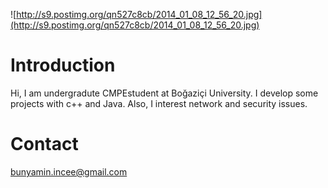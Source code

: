 ![http://s9.postimg.org/qn527c8cb/2014_01_08_12_56_20.jpg](http://s9.postimg.org/qn527c8cb/2014_01_08_12_56_20.jpg)

# Introduction #

Hi, I am undergradute CMPEstudent at Boğaziçi University.  I develop some projects with c++ and Java. Also, I interest network and security issues.

# Contact #

bunyamin.incee@gmail.com